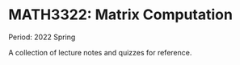 # MATH3322: Matrix Computation
Period: 2022 Spring

A collection of lecture notes and quizzes for reference.